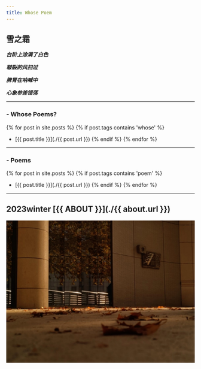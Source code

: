 ```yaml
---
title: Whose Poem
---
```


## 雪之霜
***台阶上涂满了白色***

***皲裂的风扫过***

***脾胃在呐喊中***

***心象参差错落***

-----
### - Whose Poems?
{% for post in site.posts %}
{% if post.tags contains 'whose' %}
* [{{ post.title }}](./{{ post.url }})
{% endif %}
{% endfor %}

----

### - Poems
{% for post in site.posts %}
{% if post.tags contains 'poem' %}
* [{{ post.title }}](./{{ post.url }})
{% endif %}
{% endfor %}

----------

## 2023winter [{{ ABOUT }}](./{{ about.url }})

![main tower's autumn](./image/shier's-autumn.jpg)

